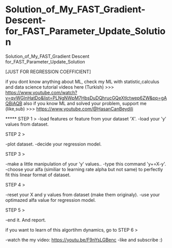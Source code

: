 # Solution_of_My_FAST_Gradient-Descent-for_FAST_Parameter_Update_Solution
Solution_of_My_FAST_Gradient Descent for_FAST_Parameter_Update_Solution

[JUST FOR REGRESSION COEFFICIENT]


if you dont know anything about ML, check my ML with statistic,calculus and data science tutorial videos here (Turkish) >>> https://www.youtube.com/watch?v=qvWGlnHatDo&list=PLNgNWpM7HbsDuDQhrucGQeXtlctwep6ZW&pp=gAQBiAQB
also if you know ML and solved your problem, support me (like,sub) >>> https://www.youtube.com/@HasanCanBeydili


***** STEP 1 >
-load features or feature from your dataset 'X'.
-load your 'y' values from dataset.

STEP 2 >

-plot dataset.
-decide your regression model.

STEP 3 >

-make a little manipulation of your 'y' values..
-type this command 'y+=X-y'.
-choose your alfa (similiar to learning rate alpha but not same) to perfectly fit this linear format of dataset.

STEP 4 >

-reset your X and y values from dataset (make them originaly).
-use your optimazed alfa value for regression model.

STEP 5 >

-end it. And report.

if you want to learn of this algortihm dynamics, go to STEP 6 >

-watch the my video: https://youtu.be/F9nYsLGBenc
-like and subscribe :)
